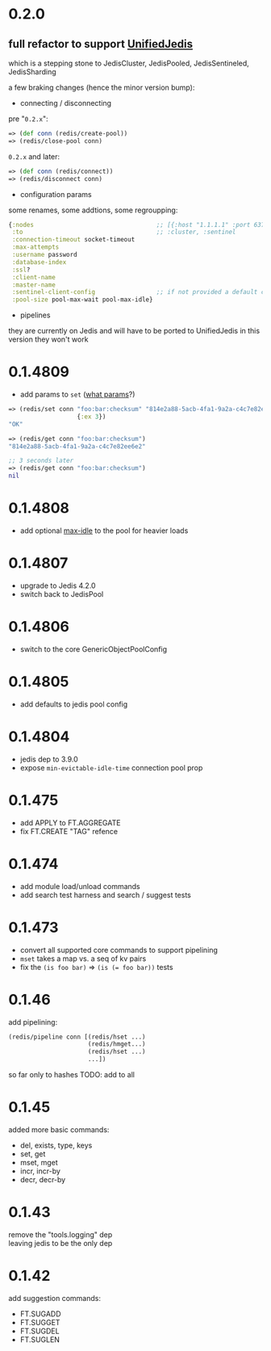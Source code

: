 # 0.2.0

## full refactor to support [UnifiedJedis](https://javadoc.io/static/redis.clients/jedis/5.0.0-beta2/redis/clients/jedis/UnifiedJedis.html)

which is a stepping stone to JedisCluster, JedisPooled, JedisSentineled, JedisSharding

a few braking changes (hence the minor version bump):

* connecting / disconnecting

pre "`0.2.x`":
```clojure
=> (def conn (redis/create-pool))
=> (redis/close-pool conn)
```

`0.2.x` and later:

```clojure
=> (def conn (redis/connect))
=> (redis/disconnect conn)
```

* configuration params

some renames, some addtions, some regroupping:

```clojure
{:nodes                                  ;; [{:host "1.1.1.1" :port 6379} {:host "2.2.2.2" :port 6380}]
 :to                                     ;; :cluster, :sentinel
 :connection-timeout socket-timeout
 :max-attempts
 :username password
 :database-index
 :ssl?
 :client-name
 :master-name
 :sentinel-client-config                 ;; if not provided a default config will be created if sentinel is used
 :pool-size pool-max-wait pool-max-idle}
```

* pipelines

they are currently on Jedis and will have to be ported to UnifiedJedis
in this version they won't work

# 0.1.4809

* add params to `set` ([what params](https://redis.io/commands/set/)?)

```clojure
=> (redis/set conn "foo:bar:checksum" "814e2a88-5acb-4fa1-9a2a-c4c7e82ee6e2"
                   {:ex 3})
"OK"

=> (redis/get conn "foo:bar:checksum")
"814e2a88-5acb-4fa1-9a2a-c4c7e82ee6e2"

;; 3 seconds later
=> (redis/get conn "foo:bar:checksum")
nil
```

# 0.1.4808

* add optional [max-idle](https://commons.apache.org/proper/commons-pool/apidocs/org/apache/commons/pool2/impl/GenericObjectPool.html#setMaxIdle-int-) to the pool for heavier loads

# 0.1.4807

* upgrade to Jedis 4.2.0
* switch back to JedisPool

# 0.1.4806

* switch to the core GenericObjectPoolConfig

# 0.1.4805

* add defaults to jedis pool config

# 0.1.4804

* jedis dep to 3.9.0
* expose `min-evictable-idle-time` connection pool prop

# 0.1.475

* add APPLY to FT.AGGREGATE
* fix FT.CREATE "TAG" refence

# 0.1.474

* add module load/unload commands
* add search test harness and search / suggest tests

# 0.1.473

* convert all supported core commands to support pipelining
* `mset` takes a map vs. a seq of kv pairs
* fix the `(is foo bar)` => `(is (= foo bar))` tests

# 0.1.46

add pipelining:

```clojure
(redis/pipeline conn [(redis/hset ...)
                      (redis/hmget...)
                      (redis/hset ...)
                      ...])
```

so far only to hashes
TODO: add to all

# 0.1.45

added more basic commands:

* del, exists, type, keys
* set, get
* mset, mget
* incr, incr-by
* decr, decr-by

# 0.1.43

remove the "tools.logging" dep<br/>
leaving jedis to be the only dep

# 0.1.42

add suggestion commands:

* FT.SUGADD
* FT.SUGGET
* FT.SUGDEL
* FT.SUGLEN
